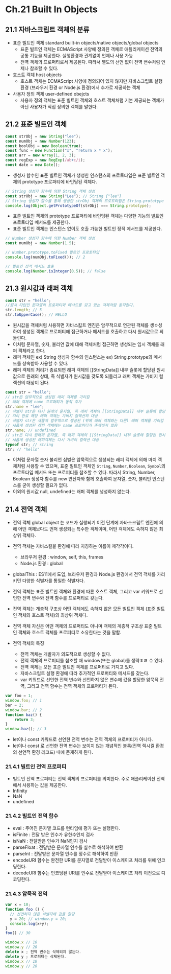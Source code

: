# Ch.21 Built In Objects

## 21.1 자바스크립트 객체의 분류

- 표준 빌트인 객체 standard built-in objects/native objects/global objects
  - 표준 빌트인 객체는 ECMAScript 사양에 정의된 객체로 애플리케이션 전역의 공통 기능을 제공한다. 실행환경과 관계없이 언제나 사용 가능
  - 전역 객체의 프로퍼티로서 제공된다. 따라서 별도의 선언 없이 전역 변수처럼 언제나 참조할 수 있다.
- 호스트 객체 host objects
  - 호스트 객체는 ECMAScript 사양에 정의되어 있지 않지만 자바스크립트 실행환경 (브라우저 환경 or Node.js 환경)에서 추가로 제공하는 객체
- 사용자 정의 객체 user-defined obejcts
  - 사용자 정의 객체는 표준 빌트인 객체와 호스트 객체처럼 기본 제공되는 객체가 아닌 사용자가 직접 정의한 객체를 말한다.

## 21.2 표준 빌트인 객체

```jsx
const strObj = new String("lee");
const numObj = new Number(123);
const boolObj = new Boolean(true);
const func = new Function("x", "return x * x");
const arr = new Array(1, 2, 3);
const regExp = new RegExp(/ab+c/i);
const date = new Date();
```

- 생성자 함수인 표준 빌트인 객체가 생성한 인스턴스의 프로토타입은 표준 빌트인 객체의 prototype 포로퍼티에 바인딩된 객체다.

```jsx
// String 생성자 함수에 의한 String 객체 생성
const strObj = new String("Lee"); // String {"lee"}
// String 생성자 함수를 통해 생성한 strObj 객체의 프로토타입은 String.prototype 이다.
console.log(Object.getPrototypeOf(strObj) === String.prototype);
```

- 표준 빌트인 객체의 prototype 프로퍼티에 바인딩된 객체는 다양한 기능의 빌트인 프로토타입 메서드를 제공한다.
- 표준 빌트인 객체는 인스턴스 없이도 호출 가능한 빌트인 정적 메서드를 제공한다.

```jsx
// Number 생성자 함수에 의한 Number 객체 생성
const numObj = new Number(1.5);

// Number.prototype.toFixed 빌트인 프로토타입
console.log(numObj.toFixed()); // 2

// 빌트인 정적 메서드 호출
console.log(Number.isInteger(0.5)); // false
```

## 21.3 원시값과 래퍼 객체

```jsx
const str = "hello";
//원시 타입인 문자열이 프로퍼티와 메서드를 갖고 있는 객체처럼 동작한다.
str.length; // 5
str.toUpperCase(); // HELLO
```

- 원시값을 객체처럼 사용하면 자바스킯트 엔진은 암무적으로 연관된 객체를 생ㅇ성하여 생성된 객체로 프로퍼티에 접근하거나 메서드를 호출하고 다시 원시값으로 되돌린다.
- 이처럼 문자열, 숫자, 불리언 값에 대해 객체처럼 접근하면 생성되는 임시 객체를 래퍼 객체라고 한다.
- 래퍼 객체인 ex) String 생성자 함수의 인스턴스는 ex) String.prototype의 메서드를 상속받아 사용할 수 있다.
- 래퍼 객체의 처리가 종료되면 래퍼 객체의 [[StringData]] 내부 슬롯에 할당된 원시값으로 원래의 상태, 즉 식별자가 원시값을 갖도록 되돌리고 래퍼 객체는 가비지 컬렉션의 대상이 된다.

```jsx
const str = "hello";
// str은 암무적으로 생성된 래퍼 객체를 가리킴
// 래퍼 객체에 name 프로퍼티가 동적 추가
str.name = "lee";
// 식별자 str은 다시 원래의 문자열, 즉 래퍼 객체의 [[StringData]] 내부 슬롯에 할당된 원시값을 받는다.
// 처리 완료 해당 래퍼 객체는 가비지 컬렉션의 대상
// 식별자 str은 새롭게 암무적으로 생성된 (위에 래퍼 객체와는 다른) 래퍼 객체를 가리킴
// 새롭게 생성된 래퍼 객체에는 name 프로퍼티가 존재하지 않음
str.name; // undefined
// str은 다시 원래의 문자열, 즉 래퍼 객체의 [[StringData]] 내부 슬롯에 할당된 원시값을 받는다.
// 새롭게 생성된 래퍼객체는 다시 가비리 컬렉션 대상
typeof str; // string
str; // "hello"
```

- 이처럼 문자열 숫자 불리언 심벌은 암묵적으로 생성되는 래퍼 객체에 의해 마치 객체처럼 사용할 수 있으며, 표준 빌트인 객체인 `String`, `Number`, `Boolean`, `Symbol`의 프로토타입 메서드 또는 프로퍼티를 참조할 수 있다. 따라서 String, Number, Boolean 생성자 함수를 new 연산자와 함께 호출하여 문자열, 숫자, 불리언 인스턴스를 굳이 생성할 필요가 없다.
- 이외의 원시값 null, undefined는 래퍼 객체를 생성하지 않는다.

## 21.4 전역 객체

- 전역 객체 global object 는 코드가 실행되기 이전 단계에 자바스크립트 엔진에 의해 어떤 객체보다도 먼저 생성되는 특수한 객체이며, 어떤 객체에도 속하지 않은 최상위 객체다.
- 전역 객체는 자바스킬븥 환경에 따라 지칭하는 이름이 제각각이다.
  - 브라우저 환경 : window, self, this, frames
  - Node.js 환경 : global
- globalThis
  : ES11에서 도입, 브라우저 환경과 Node.js 환경에서 전역 객체를 가리키던 다양한 식별자를 통일한 식별자다.

- 전역 객체는 표준 빌트인 객체와 환경에 따른 호스트 객체, 그리고 var 키워드로 선언한 전역 변수와 전역 함수를 프로퍼티로 갖는다.
- 전역 객체는 계층적 구조상 어떤 객체에도 속하지 않은 모든 빌트인 객체 (표준 빌트인 객체와 호스트 객체)의 최상위 객체다.
- 전역 객체 자신은 어떤 객체의 프로퍼티도 아니며 객체의 계층적 구조상 표준 빌트인 객체와 호스트 객체를 프로퍼티로 소유한다는 것을 말함.
- 전역 객체의 특징
  - 전역 객체는 개발자가 의도적으로 생성할 수 없다.
  - 전역 객체의 프로퍼티를 참조할 때 window(또는 global)를 생략ㅎㄹ 수 있다.
  - 전역 객체는 모든 표준 빌트인 객체를 프로퍼티로 가지고 있다.
  - 자바스크립트 실행 환경에 따라 추가적인 프로퍼티와 메서드를 갖는다.
  - var 키워드로 선언한 전역 변수와 선언하지 않은 변수에 값을 할당한 암묵적 전역, 그리고 전역 함수는 전역 객체의 프로퍼티가 된다.

```jsx
var foo = 1;
window.foo; // 1
bar = 2;
window.bar; // 2
function baz() {
	return 3;
}
window.baz(); // 3
```

- let이나 const 키워드로 선언한 전역 변수는 전역 객체의 프로퍼티가 아니다.
- let이나 const 로 선언한 전역 변수는 보이지 않는 개념적인 블록(전역 렉시컬 환경의 선언적 환경 레코드) 내에 존재하게 된다.

### 21.4.1 빌트인 전역 프로퍼티

- 빌트인 전역 프로퍼티는 전역 객체의 프로퍼티를 의미한다. 주로 애플리케이션 전역에서 사용하는 값을 제공한다.
- Infinity
- NaN
- undefined

### 21.4.2 빌트인 전역 함수

- eval : 주어진 문자열 코드를 런타임에 평가 또는 실행한다.
- isFinite : 전달 받은 인수가 유한수인지 검사
- isNaN : 전달받은 인수가 NaN인지 검사
- parseFloat : 전달받은 문자열 인수를 실수로 해석하여 반환
- parseInt : 전달받은 문자열 인수를 정수로 해석하여 반환
- encodeURI 함수는 완전한 URI를 문자열로 전달받아 이스케이프 처리를 위해 인코딩한다.
- decodeURI 함수는 인코딩된 URI를 인수로 전달받아 이스케이프 처리 이전으로 디코딩한다.

### 21.4.3 암묵적 전역

```jsx
var x = 10;
function foo () {
  // 선언하지 않은 식별자에 값을 할당
  y = 20; // window.y = 20;
  console.log(x+y);
}
foo() // 30

window.x // 10
window.y // 20
delete x ; 전역 변수는 삭제되지 않는다.
delete y ; 프로퍼티는 삭제된다.
window.x // 10
window.y // 20
```
